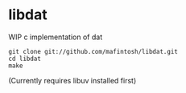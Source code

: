 # libdat

WIP c implementation of dat

```
git clone git://github.com/mafintosh/libdat.git
cd libdat
make
```

(Currently requires libuv installed first)

